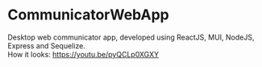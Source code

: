 # CommunicatorWebApp
Desktop web communicator app, developed using ReactJS, MUI, NodeJS, Express and Sequelize.  
How it looks: https://youtu.be/pyQCLp0XGXY
